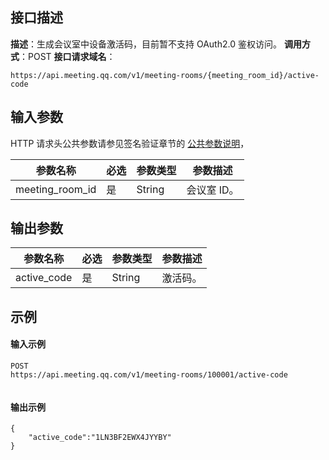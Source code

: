 ## 接口描述
**描述**：生成会议室中设备激活码，目前暂不支持 OAuth2.0 鉴权访问。
**调用方式**：POST
**接口请求域名**：
```Plaintext
https://api.meeting.qq.com/v1/meeting-rooms/{meeting_room_id}/active-code

```


## 输入参数
HTTP 请求头公共参数请参见签名验证章节的 [公共参数说明](https://cloud.tencent.com/document/product/1095/42413#.E5.85.AC.E5.85.B1.E5.8F.82.E6.95.B0)，

| 参数名称        | 必选 | 参数类型 | 参数描述   |
| --------------- | ---- | -------- | ---------- |
| meeting_room_id | 是   | String   | 会议室 ID。 |


## 输出参数

| 参数名称    | 必选 | 参数类型 | 参数描述 |
| ----------- | ---- | -------- | -------- |
| active_code | 是   | String   | 激活码。 |


## 示例

#### 输入示例
```plaintext
POST
https://api.meeting.qq.com/v1/meeting-rooms/100001/active-code


```




#### 输出示例
```plaintext
{
    "active_code":"1LN3BF2EWX4JYYBY"
}


```

